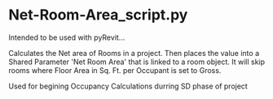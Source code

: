 # Net-Room-Area_script.py

Intended to be used with pyRevit...

Calculates the Net area of Rooms in a project. Then places the value into a Shared Parameter 'Net Room Area'
that is linked to a room object. It will skip rooms where Floor Area in Sq. Ft. per Occupant is set to Gross.

Used for begining Occupancy Calculations durring SD phase of project
